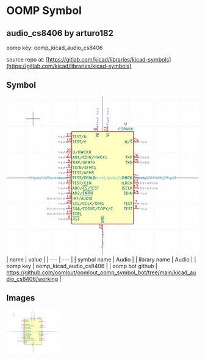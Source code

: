 # OOMP Symbol  
## audio_cs8406  by arturo182  
  
oomp key: oomp_kicad_audio_cs8406  
  
source repo at: [https://gitlab.com/kicad/libraries/kicad-symbols](https://gitlab.com/kicad/libraries/kicad-symbols)  
## Symbol  
  
[![working.png](working_600.png)](working.png)  
| name | value | 
| --- | --- | 
| symbol name | Audio | 
| library name | Audio | 
| oomp key | oomp_kicad_audio_cs8406 | 
| oomp bot github | https://github.com/oomlout/oomlout_oomp_symbol_bot/tree/main/kicad_audio_cs8406/working | 
## Images  
  
[![working.png](working_140.png)](working.png)  
